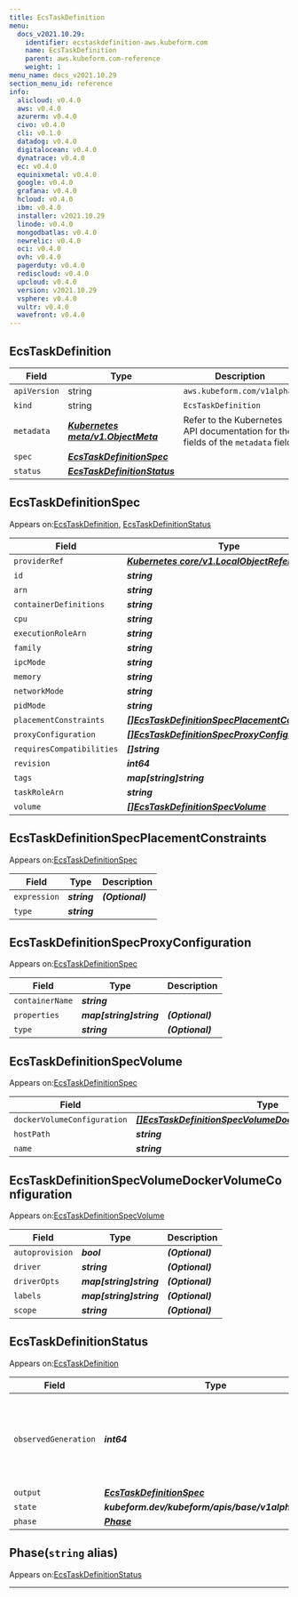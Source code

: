 ```yaml
---
title: EcsTaskDefinition
menu:
  docs_v2021.10.29:
    identifier: ecstaskdefinition-aws.kubeform.com
    name: EcsTaskDefinition
    parent: aws.kubeform.com-reference
    weight: 1
menu_name: docs_v2021.10.29
section_menu_id: reference
info:
  alicloud: v0.4.0
  aws: v0.4.0
  azurerm: v0.4.0
  civo: v0.4.0
  cli: v0.1.0
  datadog: v0.4.0
  digitalocean: v0.4.0
  dynatrace: v0.4.0
  ec: v0.4.0
  equinixmetal: v0.4.0
  google: v0.4.0
  grafana: v0.4.0
  hcloud: v0.4.0
  ibm: v0.4.0
  installer: v2021.10.29
  linode: v0.4.0
  mongodbatlas: v0.4.0
  newrelic: v0.4.0
  oci: v0.4.0
  ovh: v0.4.0
  pagerduty: v0.4.0
  rediscloud: v0.4.0
  upcloud: v0.4.0
  version: v2021.10.29
  vsphere: v0.4.0
  vultr: v0.4.0
  wavefront: v0.4.0
---
```


## EcsTaskDefinition
| Field | Type | Description |
| ------ | ----- | ----------- |
| `apiVersion` | string | `aws.kubeform.com/v1alpha1` |
|    `kind` | string | `EcsTaskDefinition` |
| `metadata` | ***[Kubernetes meta/v1.ObjectMeta](https://v1-18.docs.kubernetes.io/docs/reference/generated/kubernetes-api/v1.18/#objectmeta-v1-meta)***|Refer to the Kubernetes API documentation for the fields of the `metadata` field.|
| `spec` | ***[EcsTaskDefinitionSpec](#ecstaskdefinitionspec)***||
| `status` | ***[EcsTaskDefinitionStatus](#ecstaskdefinitionstatus)***||
## EcsTaskDefinitionSpec

Appears on:[EcsTaskDefinition](#ecstaskdefinition), [EcsTaskDefinitionStatus](#ecstaskdefinitionstatus)

| Field | Type | Description |
| ------ | ----- | ----------- |
| `providerRef` | ***[Kubernetes core/v1.LocalObjectReference](https://v1-18.docs.kubernetes.io/docs/reference/generated/kubernetes-api/v1.18/#localobjectreference-v1-core)***||
| `id` | ***string***||
| `arn` | ***string***| ***(Optional)*** |
| `containerDefinitions` | ***string***||
| `cpu` | ***string***| ***(Optional)*** |
| `executionRoleArn` | ***string***| ***(Optional)*** |
| `family` | ***string***||
| `ipcMode` | ***string***| ***(Optional)*** |
| `memory` | ***string***| ***(Optional)*** |
| `networkMode` | ***string***| ***(Optional)*** |
| `pidMode` | ***string***| ***(Optional)*** |
| `placementConstraints` | ***[[]EcsTaskDefinitionSpecPlacementConstraints](#ecstaskdefinitionspecplacementconstraints)***| ***(Optional)*** |
| `proxyConfiguration` | ***[[]EcsTaskDefinitionSpecProxyConfiguration](#ecstaskdefinitionspecproxyconfiguration)***| ***(Optional)*** |
| `requiresCompatibilities` | ***[]string***| ***(Optional)*** |
| `revision` | ***int64***| ***(Optional)*** |
| `tags` | ***map[string]string***| ***(Optional)*** |
| `taskRoleArn` | ***string***| ***(Optional)*** |
| `volume` | ***[[]EcsTaskDefinitionSpecVolume](#ecstaskdefinitionspecvolume)***| ***(Optional)*** |
## EcsTaskDefinitionSpecPlacementConstraints

Appears on:[EcsTaskDefinitionSpec](#ecstaskdefinitionspec)

| Field | Type | Description |
| ------ | ----- | ----------- |
| `expression` | ***string***| ***(Optional)*** |
| `type` | ***string***||
## EcsTaskDefinitionSpecProxyConfiguration

Appears on:[EcsTaskDefinitionSpec](#ecstaskdefinitionspec)

| Field | Type | Description |
| ------ | ----- | ----------- |
| `containerName` | ***string***||
| `properties` | ***map[string]string***| ***(Optional)*** |
| `type` | ***string***| ***(Optional)*** |
## EcsTaskDefinitionSpecVolume

Appears on:[EcsTaskDefinitionSpec](#ecstaskdefinitionspec)

| Field | Type | Description |
| ------ | ----- | ----------- |
| `dockerVolumeConfiguration` | ***[[]EcsTaskDefinitionSpecVolumeDockerVolumeConfiguration](#ecstaskdefinitionspecvolumedockervolumeconfiguration)***| ***(Optional)*** |
| `hostPath` | ***string***| ***(Optional)*** |
| `name` | ***string***||
## EcsTaskDefinitionSpecVolumeDockerVolumeConfiguration

Appears on:[EcsTaskDefinitionSpecVolume](#ecstaskdefinitionspecvolume)

| Field | Type | Description |
| ------ | ----- | ----------- |
| `autoprovision` | ***bool***| ***(Optional)*** |
| `driver` | ***string***| ***(Optional)*** |
| `driverOpts` | ***map[string]string***| ***(Optional)*** |
| `labels` | ***map[string]string***| ***(Optional)*** |
| `scope` | ***string***| ***(Optional)*** |
## EcsTaskDefinitionStatus

Appears on:[EcsTaskDefinition](#ecstaskdefinition)

| Field | Type | Description |
| ------ | ----- | ----------- |
| `observedGeneration` | ***int64***| ***(Optional)*** Resource generation, which is updated on mutation by the API Server.|
| `output` | ***[EcsTaskDefinitionSpec](#ecstaskdefinitionspec)***| ***(Optional)*** |
| `state` | ***kubeform.dev/kubeform/apis/base/v1alpha1.State***| ***(Optional)*** |
| `phase` | ***[Phase](#phase)***| ***(Optional)*** |
## Phase(`string` alias)

Appears on:[EcsTaskDefinitionStatus](#ecstaskdefinitionstatus)

---
